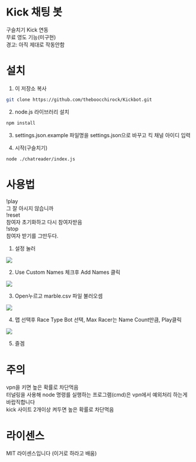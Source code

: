 # Kick 채팅 봇
구슬치기 Kick 연동<br>
무료 영도 기능(미구현)<br>
경고: 아직 제대로 작동안함<br>

# 설치

1. 이 저장소 복사
```bash
git clone https://github.com/theboocchirock/Kickbot.git
```

2. node.js 라이브러리 설치
```bash
npm install
```
3. settings.json.example 파일명을 settings.json으로 바꾸고 킥 채널 아이디 입력


4. 시작(구슬치기)
```bash
node ./chatreader/index.js
```

# 사용법
!play<br>
그 잘 아시지 않습니까<br>
!reset <br>
참여자 초기화하고 다시 참여자받음 <br>
!stop <br>
참여자 받기를 그만두다.
1. 설정 눌러 <br>
<img src="https://github.com/theboocchirock/Kickbot/blob/main/marble1.png?raw=true">

2. Use Custom Names 체크후 Add Names 클릭 <br>
<img src="https://github.com/theboocchirock/Kickbot/blob/main/marble2.png?raw=true">

3. Open누르고 marble.csv 파일 불러오셈 <br>
<img src="https://github.com/theboocchirock/Kickbot/blob/main/marble3.png?raw=true">

4. 맵 선택후 Race Type Bot 선택, Max Racer는 Name Count만큼, Play클릭 <br>
<img src="https://github.com/theboocchirock/Kickbot/blob/main/marble4.png?raw=true">

5. 즐겜

# 주의
vpn을 키면 높은 확률로 차단먹음<br>
터널링을 사용해 node 명령를 실행하는 프로그램(cmd)은 vpn에서 예외처리 하는게 바랍직합니다<br>
kick 사이트 2개이상 켜두면 높은 확률로 차단먹음

# 라이센스
MIT 라이센스입니다 (이거로 하라고 배움)
